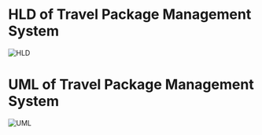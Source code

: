 # HLD of Travel Package Management System

![HLD](https://github.com/sharukahmed321/project/assets/65354267/33cc59ab-9b6b-45b0-8ade-da25f6fbf9e7)

# UML of Travel Package Management System

![UML](https://github.com/sharukahmed321/project/assets/65354267/3a520e14-0d35-40d1-a193-f4b2b3d5f5bd)
